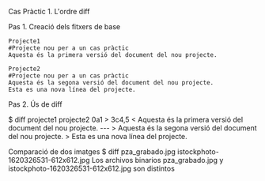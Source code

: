 Cas Pràctic 1. L'ordre diff

Pas 1. Creació dels fitxers de base

    Projecte1
    #Projecte nou per a un cas pràctic
    Aquesta és la primera versió del document del nou projecte.    

    Projecte2
    #Projecte nou per a un cas pràctic
    Aquesta és la segona versió del document del nou projecte.
    Esta es una nova línea del projecte.

Pas 2. Ús de diff

$ diff projecte1 projecte2
    0a1
    > 
    3c4,5
    < Aquesta és la primera versió del document del nou projecte.
    ---
    > Aquesta és la segona versió del document del nou projecte.
    > Esta es una nova línea del projecte.   

Comparació de dos imatges
    $ diff pza_grabado.jpg istockphoto-1620326531-612x612.jpg 
    Los archivos binarios pza_grabado.jpg y istockphoto-1620326531-612x612.jpg son distintos

